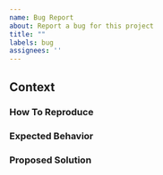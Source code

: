 ```yaml
---
name: Bug Report
about: Report a bug for this project
title: ""
labels: bug
assignees: ''
---
```


## Context

### How To Reproduce

### Expected Behavior

### Proposed Solution
